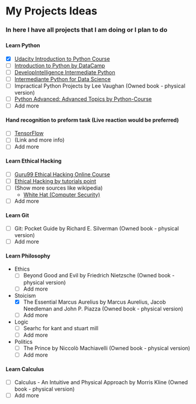 # My Projects Ideas
### In here I have all projects that I am doing or I plan to do
###
####  Learn Python
  - [x] [Udacity Introduction to Python Course](https://classroom.udacity.com/courses/ud1110)
  - [ ] [Introduction to Python by DataCamp](https://www.datacamp.com/courses/intro-to-python-for-data-science)
  - [ ] [DevelopIntelligence Intermediate Python](https://www.developintelligence.com/catalog/devops/python/intermediate-python)
  - [ ] [Intermediante Python for Data Science](https://www.datacamp.com/courses/intermediate-python-for-data-science)
  - [ ] Impractical Python Projects by Lee Vaughan (Owned book - physical version)
  - [ ] [Python Advanced: Advanced Topics by Python-Course](https://www.python-course.eu/advanced_topics.php)
  - [ ] Add more

#### Hand recognition to preform task (Live reaction would be preferred)
  - [ ] [TensorFlow](https://www.tensorflow.org)
  - [ ] (Link and more info)
  - [ ] Add more

#### Learn Ethical Hacking
  - [ ] [Guru99 Ethical Hacking Online Course](https://www.guru99.com/ethical-hacking-tutorials.html)
  - [ ] [Ethical Hacking by tutorials point](https://www.tutorialspoint.com/ethical_hacking/)
  - [ ] (Show more sources like wikipedia)
      * [White Hat (Computer Security)](https://en.wikipedia.org/wiki/White_hat_(computer_security))
  - [ ] Add more
  
#### Learn Git
  - [ ] Git: Pocket Guide by Richard E. Silverman (Owned book - physical version)
  - [ ] Add more
  
#### Learn Philosophy
  * Ethics
    - [ ] Beyond Good and Evil by Friedrich Nietzsche (Owned book - physical version)
    - [ ] Add more
    
  * Stoicism
    - [x] The Essential Marcus Aurelius by Marcus Aurelius, Jacob Needleman and John P. Piazza (Owned book - physical version)
    - [ ] Add more
    
  * Logic
     - [ ] Searhc for kant and stuart mill
     - [ ] Add more
    
  * Politics
    - [ ] The Prince by Niccolò Machiavelli (Owned book - physical version)
    - [ ] Add more
    
 #### Learn Calculus
   - [ ] Calculus - An Intuitive and Physical Approach by Morris Kline (Owned book - physical version)
   - [ ] Add more
